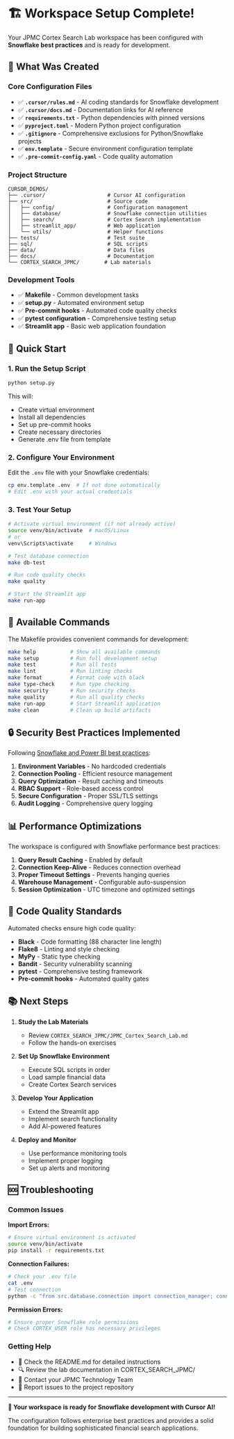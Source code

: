 # 🏗️ Workspace Setup Complete!

Your JPMC Cortex Search Lab workspace has been configured with **Snowflake best practices** and is ready for development.

## 📁 What Was Created

### Core Configuration Files
- ✅ **`.cursor/rules.md`** - AI coding standards for Snowflake development
- ✅ **`.cursor/docs.md`** - Documentation links for AI reference
- ✅ **`requirements.txt`** - Python dependencies with pinned versions
- ✅ **`pyproject.toml`** - Modern Python project configuration
- ✅ **`.gitignore`** - Comprehensive exclusions for Python/Snowflake projects
- ✅ **`env.template`** - Secure environment configuration template
- ✅ **`.pre-commit-config.yaml`** - Code quality automation

### Project Structure
```
CURSOR_DEMOS/
├── .cursor/                    # Cursor AI configuration
├── src/                        # Source code
│   ├── config/                 # Configuration management
│   ├── database/               # Snowflake connection utilities
│   ├── search/                 # Cortex Search implementation
│   ├── streamlit_app/          # Web application
│   └── utils/                  # Helper functions
├── tests/                      # Test suite
├── sql/                        # SQL scripts
├── data/                       # Data files
├── docs/                       # Documentation
└── CORTEX_SEARCH_JPMC/        # Lab materials
```

### Development Tools
- ✅ **Makefile** - Common development tasks
- ✅ **setup.py** - Automated environment setup
- ✅ **Pre-commit hooks** - Automated code quality checks
- ✅ **pytest configuration** - Comprehensive testing setup
- ✅ **Streamlit app** - Basic web application foundation

## 🚀 Quick Start

### 1. Run the Setup Script
```bash
python setup.py
```
This will:
- Create virtual environment
- Install all dependencies
- Set up pre-commit hooks
- Create necessary directories
- Generate .env file from template

### 2. Configure Your Environment
Edit the `.env` file with your Snowflake credentials:
```bash
cp env.template .env  # If not done automatically
# Edit .env with your actual credentials
```

### 3. Test Your Setup
```bash
# Activate virtual environment (if not already active)
source venv/bin/activate  # macOS/Linux
# or
venv\Scripts\activate     # Windows

# Test database connection
make db-test

# Run code quality checks
make quality

# Start the Streamlit app
make run-app
```

## 🔧 Available Commands

The Makefile provides convenient commands for development:

```bash
make help           # Show all available commands
make setup          # Run full development setup
make test           # Run all tests
make lint           # Run linting checks
make format         # Format code with black
make type-check     # Run type checking
make security       # Run security checks
make quality        # Run all quality checks
make run-app        # Start Streamlit application
make clean          # Clean up build artifacts
```

## 🔒 Security Best Practices Implemented

Following [Snowflake and Power BI best practices](https://medium.com/snowflake/snowflake-and-power-bi-best-practices-and-recent-improvements-183e2d970c0c):

1. **Environment Variables** - No hardcoded credentials
2. **Connection Pooling** - Efficient resource management
3. **Query Optimization** - Result caching and timeouts
4. **RBAC Support** - Role-based access control
5. **Secure Configuration** - Proper SSL/TLS settings
6. **Audit Logging** - Comprehensive query logging

## 📊 Performance Optimizations

The workspace is configured with Snowflake performance best practices:

1. **Query Result Caching** - Enabled by default
2. **Connection Keep-Alive** - Reduces connection overhead
3. **Proper Timeout Settings** - Prevents hanging queries
4. **Warehouse Management** - Configurable auto-suspension
5. **Session Optimization** - UTC timezone and optimized settings

## 🧪 Code Quality Standards

Automated checks ensure high code quality:

- **Black** - Code formatting (88 character line length)
- **Flake8** - Linting and style checking
- **MyPy** - Static type checking
- **Bandit** - Security vulnerability scanning
- **pytest** - Comprehensive testing framework
- **Pre-commit hooks** - Automated quality gates

## 📚 Next Steps

1. **Study the Lab Materials**
   - Review `CORTEX_SEARCH_JPMC/JPMC_Cortex_Search_Lab.md`
   - Follow the hands-on exercises

2. **Set Up Snowflake Environment**
   - Execute SQL scripts in order
   - Load sample financial data
   - Create Cortex Search services

3. **Develop Your Application**
   - Extend the Streamlit app
   - Implement search functionality
   - Add AI-powered features

4. **Deploy and Monitor**
   - Use performance monitoring tools
   - Implement proper logging
   - Set up alerts and monitoring

## 🆘 Troubleshooting

### Common Issues

**Import Errors:**
```bash
# Ensure virtual environment is activated
source venv/bin/activate
pip install -r requirements.txt
```

**Connection Failures:**
```bash
# Check your .env file
cat .env
# Test connection
python -c "from src.database.connection import connection_manager; connection_manager.test_connection()"
```

**Permission Errors:**
```bash
# Ensure proper Snowflake role permissions
# Check CORTEX_USER role has necessary privileges
```

### Getting Help

- 📖 Check the README.md for detailed instructions
- 🔍 Review the lab documentation in CORTEX_SEARCH_JPMC/
- 💬 Contact your JPMC Technology Team
- 🐛 Report issues to the project repository

---

**🎉 Your workspace is ready for Snowflake development with Cursor AI!**

The configuration follows enterprise best practices and provides a solid foundation for building sophisticated financial search applications. 